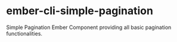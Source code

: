# ember-cli-simple-pagination
Simple Pagination Ember Component providing all basic pagination functionalities.
